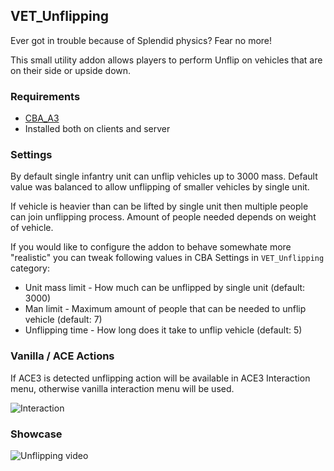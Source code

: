 ## VET_Unflipping

Ever got in trouble because of Splendid physics? Fear no more!

This small utility addon allows players to perform Unflip on vehicles that are on their side or upside down.

### Requirements
- [CBA_A3](https://steamcommunity.com/sharedfiles/filedetails/?id=450814997)
- Installed both on clients and server

### Settings

By default single infantry unit can unflip vehicles up to 3000 mass. Default value was balanced to allow unflipping of smaller vehicles by single unit.

If vehicle is heavier than can be lifted by single unit then multiple people can join unflipping process. Amount of people needed depends on weight of vehicle.

If you would like to configure the addon to behave somewhate more "realistic" you can tweak following values in CBA Settings in `VET_Unflipping` category:
- Unit mass limit - How much can be unflipped by single unit (default: 3000)
- Man limit - Maximum amount of people that can be needed to unflip vehicle (default: 7)
- Unflipping time - How long does it take to unflip vehicle (default: 5)

### Vanilla / ACE Actions

If ACE3 is detected unflipping action will be available in ACE3 Interaction menu, otherwise vanilla interaction menu will be used.

![Interaction](https://i.imgur.com/1dUmm4G.png)


### Showcase

![Unflipping video](https://www.youtube.com/watch?v=rQ9ON5PmYS0)
